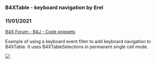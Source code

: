 ### B4XTable - keyboard navigation by Erel
### 11/01/2021
[B4X Forum - B4J - Code snippets](https://www.b4x.com/android/forum/threads/135625/)

Example of using a keyboard event filter to add keyboard navigation to B4XTable. It uses B4XTableSelections in permanent single cell mode.  
  
![](https://www.b4x.com/basic4android/images/eoTCpkHqvO.gif)